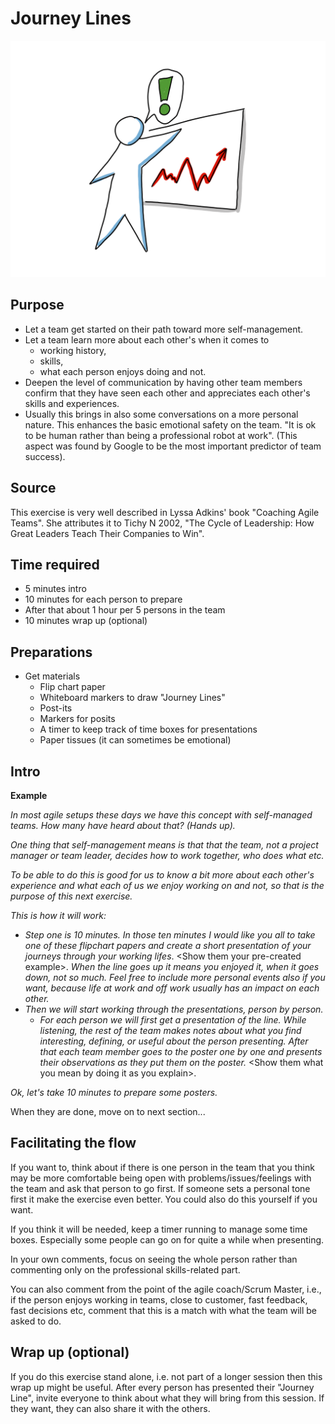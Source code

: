 # Journey Lines
<img src="images/journeylines.png" >

## Purpose
*   Let a team get started on their path toward more self-management.
*   Let a team learn more about each other's when it comes to
    * working history,
    * skills,
    * what each person enjoys doing and not.
*   Deepen the level of communication by having other team members confirm that they have seen each other and appreciates each other's skills and experiences.
*   Usually this brings in also some conversations on a more personal nature. This enhances the basic emotional safety on the team. "It is ok to be human rather than being a professional robot at work". (This aspect was found by Google to be the most important predictor of team success).

## Source
This exercise is very well described in Lyssa Adkins' book "Coaching Agile Teams". She attributes it to Tichy N 2002, "The Cycle of Leadership: How Great Leaders Teach Their Companies to Win".

## Time required
*   5 minutes intro
*   10 minutes for each person to prepare
*   After that about 1 hour per 5 persons in the team
*   10 minutes wrap up (optional)

## Preparations
*   Get materials
      *   Flip chart paper
      *   Whiteboard markers to draw "Journey Lines"
      *   Post-its
      *   Markers for posits
      *   A timer to keep track of time boxes for presentations
      *   Paper tissues (it can sometimes be emotional)

## Intro
**Example**

*In most agile setups these days we have this concept with self-managed teams. How many have heard about that? (Hands up).*

*One thing that self-management means is that that the team, not a project manager or team leader, decides how to work together, who does what etc.*

*To be able to do this is good for us to know a bit more about each other's experience and what each of us we enjoy working on and not, so that is the purpose of this next exercise.*

*This is how it will work:*

*   *Step one is 10 minutes. In those ten minutes I would like you all to take one of these flipchart papers and create a short presentation of your journeys through your working lifes*. &lt;Show them your pre-created example&gt;. *When the line goes up it means you enjoyed it, when it goes down, not so much. Feel free to include more personal events also if you want, because life at work and off work usually has an impact on each other.*
*   *Then we will start working through the presentations, person by person.*
     *   *For each person we will first get a presentation of the line. While listening, the rest of the team makes notes about what you find interesting, defining, or useful about the person presenting.*
    *After that each team member goes to the poster one by one and presents their observations as they put them on the poster.* &lt;Show them what you mean by doing it as you explain&gt;.

*Ok, let's take 10 minutes to prepare some posters.*

When they are done, move on to next section...

## Facilitating the flow
If you want to, think about if there is one person in the team that you think may be more comfortable being open with problems/issues/feelings with the team and ask that person to go first. If someone sets a personal tone first it make the exercise even better. You could also do this yourself if you want. 

If you think it will be needed, keep a timer running to manage some time boxes. Especially some people can go on for quite a while when presenting.

In your own comments, focus on seeing the whole person rather than commenting only on the professional skills-related part.

You can also comment from the point of the agile coach/Scrum Master, i.e., if the person enjoys working in teams, close to customer, fast feedback, fast decisions etc, comment that this is a match with what the team will be asked to do.

## Wrap up (optional)
If you do this exercise stand alone, i.e. not part of a longer session then this wrap up might be useful.
After every person has presented their "Journey Line", invite everyone to think about what they will bring from this session. If they want, they can also share it with the others.
